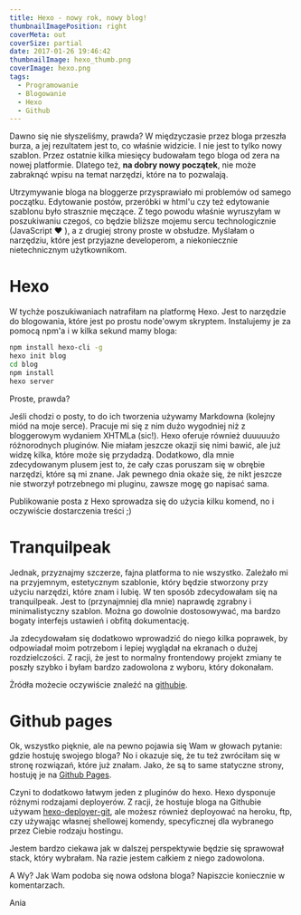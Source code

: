 ```yaml
---
title: Hexo - nowy rok, nowy blog!
thumbnailImagePosition: right
coverMeta: out
coverSize: partial
date: 2017-01-26 19:46:42
thumbnailImage: hexo_thumb.png
coverImage: hexo.png
tags:
  - Programowanie
  - Blogowanie
  - Hexo
  - Github
---
```


Dawno się nie słyszeliśmy, prawda? W międzyczasie przez bloga przeszła burza, a jej rezultatem jest to, co właśnie widzicie. I nie jest to tylko nowy szablon. Przez ostatnie kilka miesięcy budowałam tego bloga od zera na nowej platformie. Dlatego też, **na dobry nowy początek**, nie może zabraknąć wpisu na temat narzędzi, które na to pozwalają.

<!-- more -->

Utrzymywanie bloga na bloggerze przysprawiało mi problemów od samego początku. Edytowanie postów, przeróbki w html'u czy też edytowanie szablonu było strasznie męczące. Z tego powodu właśnie wyruszyłam w poszukiwaniu czegoś, co będzie bliższe mojemu sercu technologicznie (JavaScript &#10084;	), a z drugiej strony proste w obsłudze. Myślałam o narzędziu, które jest przyjazne developerom, a niekoniecznie nietechnicznym użytkownikom.

# Hexo
W tychże poszukiwaniach natrafiłam na platformę Hexo. Jest to narzędzie do blogowania, które jest po prostu node'owym skryptem. Instalujemy je za pomocą npm'a i w kilka sekund mamy bloga:
```bash
npm install hexo-cli -g
hexo init blog
cd blog
npm install
hexo server
```
Proste, prawda?

Jeśli chodzi o posty, to do ich tworzenia używamy Markdowna (kolejny miód na moje serce). Pracuje mi się z nim dużo wygodniej niż z bloggerowym wydaniem XHTMLa (sic!).
Hexo oferuje również duuuuużo różnorodnych pluginów. Nie miałam jeszcze okazji się nimi bawić, ale już widzę kilka, które może się przydadzą. Dodatkowo, dla mnie zdecydowanym plusem jest to, że cały czas poruszam się w obrębie narzędzi, które są mi znane. Jak pewnego dnia okaże się, że nikt jeszcze nie stworzył potrzebnego mi pluginu, zawsze mogę go napisać sama.

Publikowanie posta z Hexo sprowadza się do użycia kilku komend, no i oczywiście dostarczenia treści ;)

# Tranquilpeak
Jednak, przyznajmy szczerze, fajna platforma to nie wszystko. Zależało mi na przyjemnym, estetycznym szablonie, który będzie stworzony przy użyciu narzędzi, które znam i lubię. W ten sposób zdecydowałam się na tranquilpeak. Jest to (przynajmniej dla mnie) naprawdę zgrabny i minimalistyczny szablon. Można go dowolnie dostosowywać, ma bardzo bogaty interfejs ustawień i obfitą dokumentację.

Ja zdecydowałam się dodatkowo wprowadzić do niego kilka poprawek, by odpowiadał moim potrzebom i lepiej wyglądał na ekranach o dużej rozdzielczości. Z racji, że jest to normalny frontendowy projekt zmiany te poszły szybko i byłam bardzo zadowolona z wyboru, który dokonałam.

Żródła możecie oczywiście znaleźć na [githubie](https://github.com/LouisBarranqueiro/hexo-theme-tranquilpeak).

# Github pages
Ok, wszystko pięknie, ale na pewno pojawia się Wam w głowach pytanie: gdzie hostuję swojego bloga? No i okazuje się, że tu też zwróciłam się w stronę rozwiązań, które już znałam. Jako, że są to same statyczne strony, hostuję je na [Github Pages](https://pages.github.com/).

Czyni to dodatkowo łatwym jeden z pluginów do hexo. Hexo dysponuje różnymi rodzajami deployerów. Z racji, że hostuje bloga na Githubie używam [hexo-deployer-git](https://github.com/hexojs/hexo-deployer-git), ale możesz również deployować na heroku, ftp, czy używając własnej shellowej komendy, specyficznej dla wybranego przez Ciebie rodzaju hostingu.

Jestem bardzo ciekawa jak w dalszej perspektywie będzie się sprawował stack, który wybrałam. Na razie jestem całkiem z niego zadowolona.

A Wy? Jak Wam podoba się nowa odsłona bloga? Napiszcie koniecznie w komentarzach.

Ania
